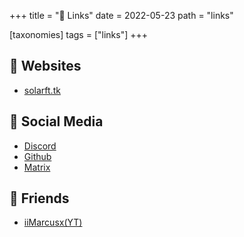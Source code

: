 +++
title = " Links"
date = 2022-05-23
path = "links"

[taxonomies]
tags = ["links"]
+++

##  Websites

- [solarft.tk](https://solarft.tk)

##  Social Media

- [Discord](https://discord.com/users/413380725945925643)
- [Github](https://github.com/solarft)
- [Matrix](https://matrix.to/#/@solarft:matrix.org)

##  Friends

- [iiMarcusx(YT)](https://www.youtube.com/channel/UCSaQGwnd0uuWYuucEoy9uKw)
